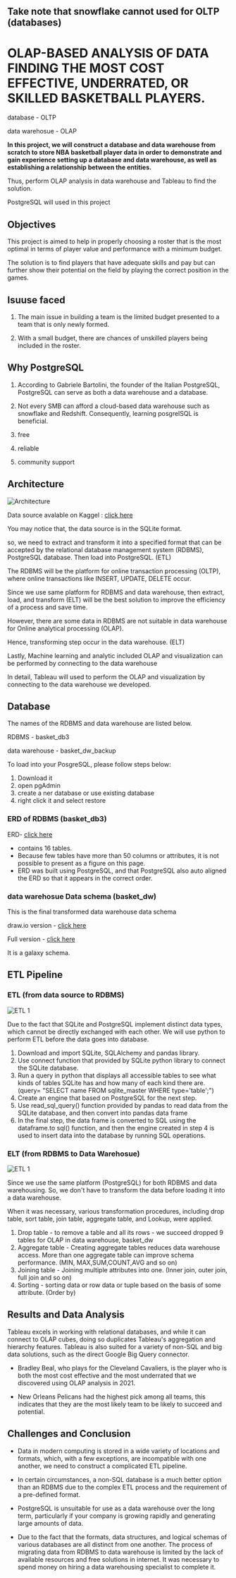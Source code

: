 ## Take note that snowflake cannot used for OLTP (databases)

# OLAP-BASED ANALYSIS OF DATA FINDING THE MOST COST EFFECTIVE, UNDERRATED, OR SKILLED BASKETBALL PLAYERS.

database - OLTP

data warehosue - OLAP

**In this project, we will construct a database and data warehouse from scratch to store NBA basketball player data in order to demonstrate and gain experience setting up a database and data warehouse, as well as establishing a relationship between the entities.**

Thus, perform OLAP analysis in data warehouse and Tableau to find the solution.

PostgreSQL will used in this project


## Objectives 


This project is aimed to help in properly choosing a roster that is the most optimal in terms of player value and performance with a minimum budget.

The solution is to find players that have adequate skills and pay but can further show their potential on the field by playing the correct position in the games.

## Isuuse faced

1. The main issue in building a team is the limited budget presented to a team that is only newly formed.

2. With a small budget, there are chances of unskilled players being included in the roster.



## Why PostgreSQL

1.  According to Gabriele Bartolini, the founder of the Italian PostgreSQL, PostgreSQL can serve as both a data warehouse and a database.

2. Not every SMB can afford a cloud-based data warehouse such as snowflake and Redshift. Consequently, learning posgrelSQL is beneficial.

3. free

4. reliable

5. community support


##  Architecture

![Architecture](https://github.com/soonkienyuan/OLAP-Analysis-using-postgreSQL/blob/main/image/database%20architecture.jpg?raw=true)

Data source avalable on Kaggel : [click here](https://www.kaggle.com/datasets/wyattowalsh/basketball)

You may notice that, the data source is in the SQLite format.

so, we need to extract and transform it  into a specified format that can be accepted by the relational database management system (RDBMS), PostgreSQL database. Then load into PostgreSQL. (ETL)

The RDBMS will be the platform for online transaction processing (OLTP), where online transactions like INSERT, UPDATE, DELETE occur.

Since we use same platform for RDBMS and data warehouse, then extract, load, and transform (ELT) will be the best solution to improve the efficiency of a process and save time.

However, there are some data in RDBMS are not suitable in data warehouse for Online analytical processing (OLAP). 

Hence, transforming step occur in the data warehouse. (ELT)

Lastly, Machine learning and analytic included OLAP and visualization can be performed by connecting to the data warehouse

In detail, Tableau will used to perform the OLAP and visualization by connecting to the data warehouse we developed.

## Database 

The names of the RDBMS and data warehouse are listed below.

RDBMS - basket_db3 

data warehouse - basket_dw_backup

To load into your PosgreSQL, please follow steps below:

1. Download it
2. open pgAdmin
3. create a ner database or use existing database
4. right click it and select restore

### ERD of RDBMS (basket_db3)
ERD- [click here](https://github.com/soonkienyuan/OLAP-Analysis-using-postgreSQL/blob/main/image/database_erd.pgerd%20(1).png)
- contains 16 tables.
- Because few tables have more than 50 columns or attributes, it is not possible to present as a figure on this page.
- ERD was built using PostgreSQL, and that PostgreSQL also auto aligned the ERD so that it appears in the correct order.

### data warehosue Data schema (basket_dw)

This is the final transformed data warehouse data schema

draw.io version - [click here](https://github.com/soonkienyuan/OLAP-Analysis-using-postgreSQL/blob/main/image/Galaxy%20schema.jpg)

Full version - [click here](https://github.com/soonkienyuan/OLAP-Analysis-using-postgreSQL/blob/main/image/Galaxy%20schema%20in%20erd.png)

It is a galaxy schema.

## ETL Pipeline

### ETL (from data source to RDBMS)

![ETL 1](https://github.com/soonkienyuan/OLAP-Analysis-using-postgreSQL/blob/main/image/ETL%20Pipeline.jpg?raw=true)

Due to the fact that SQLite and PostgreSQL implement distinct data types, which cannot be directly exchanged with each other. We will use python to perform ETL before the data goes into database.

1. Download and import SQLite, SQLAlchemy and pandas library.
3. Use connect function that provided by SQLite python library to connect the SQLite database.
4. Run a query in python that displays all accessible tables to see what kinds of tables SQLite has and how many of each kind there are. (query= "SELECT name FROM sqlite_master WHERE type='table';")
5. Create an engine that based on PostgreSQL for the next step.
6. Use read_sql_query() function provided by pandas to read data from the SQLite database, and then convert into pandas data frame
7. In the final step, the data frame is converted to SQL using the dataframe.to sql() function, and then the engine created in step 4 is used to insert data into the database by running SQL operations.

### ELT (from RDBMS to Data Warehosue)

![ETL 1](https://github.com/soonkienyuan/OLAP-Analysis-using-postgreSQL/blob/main/image/ETL%20pipeline2.jpg?raw=true)

Since we use the same platform (PostgreSQL) for both RDBMS and data warehousing. So, we don't have to transform the data before loading it into a data warehouse.

When it was necessary, various transformation procedures, including drop table, sort table, join table, aggregate table, and Lookup, were applied.

1. Drop table - to remove a table and all its rows - we succeed dropped 9 tables for OLAP in data warehouse, basket_dw 
2. Aggregate table - Creating aggregate tables reduces data warehouse access. More than one aggregate table can improve schema performance. (MIN, MAX,SUM,COUNT,AVG and so on) 
3. Joining table - Joining multiple attributes into one. (Inner join, outer join, full join and so on) 
4. Sorting - sorting data or row data or tuple based on the basis of some attribute. (Order by)




## Results and Data Analysis

Tableau excels in working with relational databases, and while it can connect to OLAP cubes, doing so duplicates Tableau's aggregation and hierarchy features. Tableau is also suited for a variety of non-SQL and big data solutions, such as the direct Google Big Query connector.

- Bradley Beal, who plays for the Cleveland Cavaliers, is the player who is both the most cost effective and the most underrated that we discovered using OLAP analysis in 2021.

- New Orleans Pelicans had the highest pick among all teams, this indicates that they are the most likely team to be likely to succeed and potential.

## Challenges and Conclusion

- Data in modern computing is stored in a wide variety of locations and formats, which, with a few exceptions, are incompatible with one another, we need to construct a complicated ETL pipeline.

- In certain circumstances, a non-SQL database is a much better option than an RDBMS due to the complex ETL process and the requirement of a pre-defined format.

- PostgreSQL is unsuitable for use as a data warehouse over the long term, particularly if your company is growing rapidly and generating large amounts of data.

- Due to the fact that the formats, data structures, and logical schemas of various databases are all distinct from one another. The process of migrating data from RDBMS to data warehouse is limited by the lack of available resources and free solutions in internet. It was necessary to spend money on hiring a data warehousing specialist to complete it.








